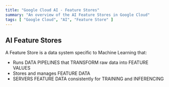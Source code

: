 ```yaml
---
title: "Google Cloud AI - Feature Stores"
summary: "An overview of the AI Feature Stores in Google Cloud"
tags: [ "Google Cloud", "AI", "Feature Store" ]
---
```



## AI Feature Stores

A Feature Store is a data system specific to Machine Learning that:
- Runs DATA PIPELINES that TRANSFORM raw data into FEATURE VALUES
- Stores and manages FEATURE DATA
- SERVERS FEATURE DATA consistently for TRAINING and INFERENCING


